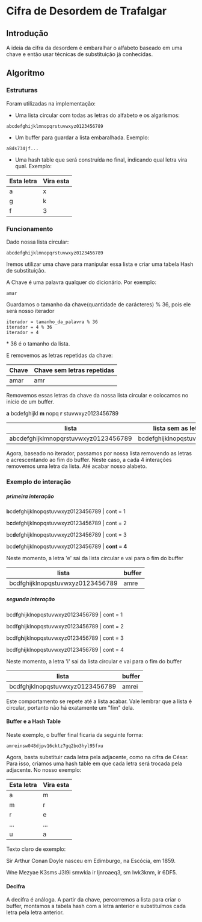 # Cifra de Desordem de Trafalgar

## Introdução

A ideia da cifra da desordem é embaralhar o alfabeto baseado em uma chave e então usar técnicas de substituição já conhecidas.

## Algoritmo

### Estruturas

Foram utilizadas na implementação:

- Uma lista circular com todas as letras do alfabeto e os algarismos:

`abcdefghijklmnopqrstuvwxyz0123456789`

- Um buffer para guardar a lista embaralhada. Exemplo:
	
`a8ds734jf...`

- Uma hash table que será construída no final, indicando qual letra vira qual. Exemplo:

|   Esta letra   |  Vira esta |    
|----------------|------------|
|       a        |     x      |
|       g        |     k      |
|       f        |     3      |

### Funcionamento

Dado nossa lista circular:

`abcdefghijklmnopqrstuvwxyz0123456789`

Iremos utilizar uma chave para manipular essa lista e criar uma tabela Hash de substituição.

A Chave é uma palavra qualquer do dicionário. Por exemplo:

`amar`

Guardamos o tamanho da chave(quantidade de carácteres) % 36, pois ele será nosso iterador

```
iterador = tamanho_da_palavra % 36
iterador = 4 % 36
iterador = 4
```

\* 36 é o tamanho da lista.

E removemos as letras repetidas da chave:

| Chave |  Chave sem letras repetidas |    
|-------|-----------------------------|
|  amar |             amr             |

Removemos essas letras da chave da nossa lista circular e colocamos no início de um buffer.

**a** bcdefghijkl **m** nopq **r** stuvwxyz0123456789

|               lista                  |   lista sem as letras da chave    | buffer |    
|--------------------------------------|-----------------------------------|--------|
| abcdefghijklmnopqrstuvwxyz0123456789 | bcdefghijklnopqstuvwxyz0123456789 |   amr  |


Agora, baseado no iterador, passamos por nossa lista removendo as letras e acrescentando ao fim do buffer.
Neste caso, a cada 4 interações removemos uma letra da lista. Até acabar nosso alabeto.

### Exemplo de interação

##### primeira interação

**b**cdefghijklnopqstuvwxyz0123456789 | cont = 1

b**c**defghijklnopqstuvwxyz0123456789 | cont = 2

bc**d**efghijklnopqstuvwxyz0123456789 | cont = 3

bcd**e**fghijklnopqstuvwxyz0123456789 | **cont = 4**

Neste momento, a letra 'e' sai da lista circular e vai para o fim do buffer

|              lista               | buffer |
|----------------------------------|--------|
| bcdfghijklnopqstuvwxyz0123456789 |  amre  |

##### segunda interação

bcd**f**ghijklnopqstuvwxyz0123456789 | cont = 1

bcdf**g**hijklnopqstuvwxyz0123456789 | cont = 2

bcdfg**h**ijklnopqstuvwxyz0123456789 | cont = 3

bcdfgh**i**jklnopqstuvwxyz0123456789 | cont = 4

Neste momento, a letra 'i' sai da lista circular e vai para o fim do buffer

|              lista              | buffer |
|---------------------------------|--------|
| bcdfghjklnopqstuvwxyz0123456789 |  amrei |

Este comportamento se repete até a lista acabar.
Vale lembrar que a lista é circular, portanto não há exatamente um "fim" dela.

#### Buffer e a Hash Table

Neste exemplo, o buffer final ficaria da seguinte forma:

`amreinsw048djpv16cktz7gq2bo3hyl95fxu`

Agora, basta substituir cada letra pela adjacente, como na cifra de César.
Para isso, criamos uma hash table em que cada letra será trocada pela adjacente.
No nosso exemplo:

|   Esta letra   |  Vira esta |    
|----------------|------------|
|       a        |     m      |
|       m        |     r      |
|       r        |     e      |
|      ...       |    ...     |
|       u        |     a      |

Texto claro de exemplo:

Sir Arthur Conan Doyle nasceu em Edimburgo, na Escócia, em 1859.

Wne Mezyae K3sms J3l9i smwkia ir Ijnroaeq3, sm Iwk3knm, ir 6DF5.

#### Decifra

A decifra é análoga. A partir da chave, percorremos a lista para criar o buffer, montamos a tabela
hash com a letra anterior e substituímos cada letra pela letra anterior.
